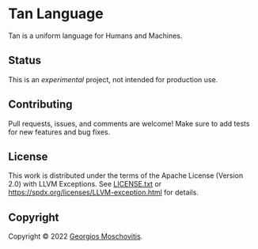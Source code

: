# Tan Language

Tan is a uniform language for Humans and Machines.

## Status

This is an _experimental_ project, not intended for production use.

## Contributing

Pull requests, issues, and comments are welcome! Make sure to add tests for new
features and bug fixes.

## License

This work is distributed under the terms of the Apache License (Version 2.0) with LLVM Exceptions. See [LICENSE.txt](LICENSE.txt) or <https://spdx.org/licenses/LLVM-exception.html> for details.

## Copyright

Copyright © 2022 [Georgios Moschovitis](https://gmosx.ninja).